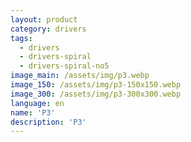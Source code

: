 ```yaml
---
layout: product
category: drivers
tags:
  - drivers
  - drivers-spiral
  - drivers-spiral-no5
image_main: /assets/img/p3.webp
image_150: /assets/img/p3-150x150.webp
image_300: /assets/img/p3-300x300.webp
language: en
name: 'P3'
description: 'P3'
---
```

